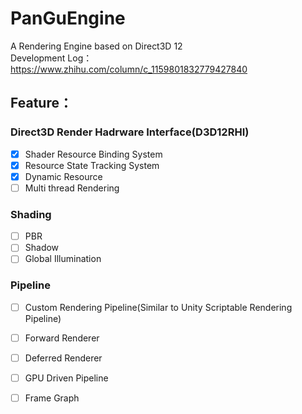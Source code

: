 # PanGuEngine
A Rendering Engine based on Direct3D 12 <br>
Development Log：https://www.zhihu.com/column/c_1159801832779427840
## Feature：<br>

### Direct3D Render Hadrware Interface(D3D12RHI)
- [x] Shader Resource Binding System<br>
- [x] Resource State Tracking System<br>
- [x] Dynamic Resource
- [ ] Multi thread Rendering<br>

### Shading
- [ ] PBR<br>
- [ ] Shadow<br>
- [ ] Global Illumination

### Pipeline
- [ ] Custom Rendering Pipeline(Similar to Unity Scriptable Rendering Pipeline)<br>
- [ ] Forward Renderer<br>
- [ ] Deferred Renderer<br>
- [ ] GPU Driven Pipeline<br>
- [ ] Frame Graph<br>





